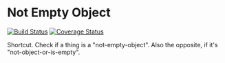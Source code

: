 # Not Empty Object

[![Build Status](https://travis-ci.org/Wiredcraft/not-empty-object.svg?branch=master)](https://travis-ci.org/Wiredcraft/not-empty-object) [![Coverage Status](https://coveralls.io/repos/github/Wiredcraft/not-empty-object/badge.svg?branch=master)](https://coveralls.io/github/Wiredcraft/not-empty-object?branch=master)

Shortcut. Check if a thing is a "not-empty-object". Also the opposite, if it's "not-object-or-is-empty".
